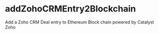 # addZohoCRMEntry2Blockchain
Add a Zoho CRM Deal entry to Ethereum Block chain powered by Catalyst Zoho
